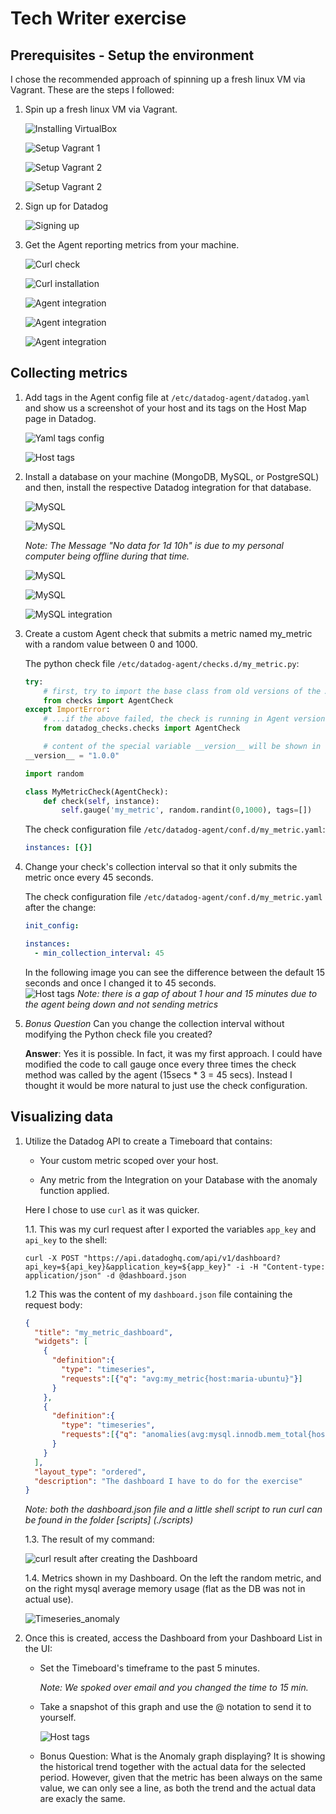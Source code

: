 # Tech Writer exercise
## Prerequisites - Setup the environment

I chose the recommended approach of spinning up a fresh linux VM via Vagrant. These are the steps I followed:

1. Spin up a fresh linux VM via Vagrant.

	![Installing VirtualBox](./screenshots/1_vb_installed.jpg "Installing VirtualBox")

	![Setup Vagrant 1](./screenshots/2_setting_up_vagrantpm.jpg "Setting up Vagrant part 1")

	![Setup Vagrant 2](./screenshots/3.1_vagrant_up.jpg "Setting up Vagrant part 2")

	![Setup Vagrant 2](./screenshots/3.2_vagrant_up.jpg "Setting up Vagrant part 2")

2. Sign up for Datadog

	![Signing up](./screenshots/4_signing_up.png "Setting up Vagrant part 2")

3. Get the Agent reporting metrics from your machine.

	![Curl check](./screenshots/5.1_curl_not_installed.png "Curl check")

	![Curl installation](./screenshots/5.2_curl_installing.jpg "Curl installation")

	![Agent integration](./screenshots/6_install_datadog_agent.png "Agent integration")

	![Agent integration](./screenshots/7_agent_installed.jpg "Agent installed")

	![Agent integration](./screenshots/9_agent_reporting_dashboard.jpg "Agent installed")

## Collecting metrics

1. Add tags in the Agent config file at `/etc/datadog-agent/datadog.yaml` and show us a screenshot of your host and its tags on the Host Map page in Datadog.

	![Yaml tags config](./screenshots/10.2_yaml_tags.jpg "Yaml tags config")

	![Host tags](./screenshots/10.1_host_tags.jpg "Host tags")

2. Install a database on your machine (MongoDB, MySQL, or PostgreSQL) and then, install the respective Datadog integration for that database.

	![MySQL](./screenshots/11_install_mysql.jpg "Installing MySQL")

	![MySQL](./screenshots/12_mysql_installed.png "MySQL installed")
	
	_Note: The Message "No data for 1d 10h" is due to my personal computer being offline during that time._
	

	![MySQL](./screenshots/13_mysql_user_grant_privileges.jpg "Installing MySQL")

	![MySQL](./screenshots/14_mysql_user_for_agent.jpg "mysql user")

	![MySQL integration](./screenshots/15_slave_status.jpg "Installing MySQL integration")

3. Create a custom Agent check that submits a metric named my_metric with a random value between 0 and 1000.

	The python check file `/etc/datadog-agent/checks.d/my_metric.py`:

	```python
	try:
	    # first, try to import the base class from old versions of the Agent...
	    from checks import AgentCheck
	except ImportError:
	    # ...if the above failed, the check is running in Agent version 6 or later
	    from datadog_checks.checks import AgentCheck
	
		# content of the special variable __version__ will be shown in the Agent status page
	__version__ = "1.0.0"
	
	import random
	
	class MyMetricCheck(AgentCheck):
	    def check(self, instance):
	        self.gauge('my_metric', random.randint(0,1000), tags=[])
	```
	
	The check configuration file `/etc/datadog-agent/conf.d/my_metric.yaml`:

	```YAML
	instances: [{}]	
	```


4. Change your check's collection interval so that it only submits the metric once every 45 seconds.

	The check configuration file `/etc/datadog-agent/conf.d/my_metric.yaml` after the change:

	```YAML
	init_config:
	
	instances:
	  - min_collection_interval: 45
	
	```
	In the following image you can see the difference between the default 15 seconds and once I changed it to 45 seconds.	
	![Host tags](./screenshots/change_in_custom_metric_period.png "Change to 15 mins")
	_Note: there is a gap of about 1 hour and 15 minutes due to the agent being down and not sending metrics_


5. *Bonus Question* Can you change the collection interval without modifying the Python check file you created?
	
	**Answer**: Yes it is possible. In fact, it was my first approach. I could have modified the code to call gauge once every three times the check method was called by the agent (15secs * 3 = 45 secs). Instead I thought it would be more natural to just use the check configuration.

## Visualizing data

1. Utilize the Datadog API to create a Timeboard that contains:

	* Your custom metric scoped over your host.

	* Any metric from the Integration on your Database with the anomaly function applied.

	Here I chose to use `curl` as it was quicker. 
	
	1.1. This was my curl request after I exported the variables `app_key` and `api_key` to the shell:

	```Shell
	curl -X POST "https://api.datadoghq.com/api/v1/dashboard?api_key=${api_key}&application_key=${app_key}" -i -H "Content-type: application/json" -d @dashboard.json
	```
		

	1.2 This was the content of my `dashboard.json` file containing the request body:

	```json
	{
	  "title": "my_metric_dashboard",
	  "widgets": [
	    {
	      "definition":{
	        "type": "timeseries",
	        "requests":[{"q": "avg:my_metric{host:maria-ubuntu}"}]
	      }
	    },
	    {
	      "definition":{
	        "type": "timeseries",
	        "requests":[{"q": "anomalies(avg:mysql.innodb.mem_total{host:maria-ubuntu}, 'basic', 2)"}]
	      }
	    }
	  ],
	  "layout_type": "ordered",
	  "description": "The dashboard I have to do for the exercise"
	}
	
	```
	_Note: both the dashboard.json file and a little shell script to run curl can be found in the folder [scripts] (./scripts)_
	
	1.3. The result of my command:
	
	![curl result after creating the Dashboard](./screenshots/16_dashboard_created_curl_no_widget.png "curl result after creating the Dashboard")

	1.4. Metrics shown in my Dashboard. On the left the random metric, and on the right mysql average memory usage (flat as the DB was not in actual use).

	![Timeseries_anomaly](./screenshots/timeseries_anomaly.jpg "Timeseries and anomaly")

2. Once this is created, access the Dashboard from your Dashboard List in the UI:


	* Set the Timeboard's timeframe to the past 5 minutes.
	
		_Note: We spoked over email and you changed the time to 15 min._	
	* Take a snapshot of this graph and use the @ notation to send it to yourself.
	
		![Host tags](./screenshots/send_notation.jpg "Host and tags")
	
	* Bonus Question: What is the Anomaly graph displaying?
		It is showing the historical trend together with the actual data for the selected period. However, given that the metric has been always on the same value, we can only see a line, as both the trend and the actual data are exacly the same.
	